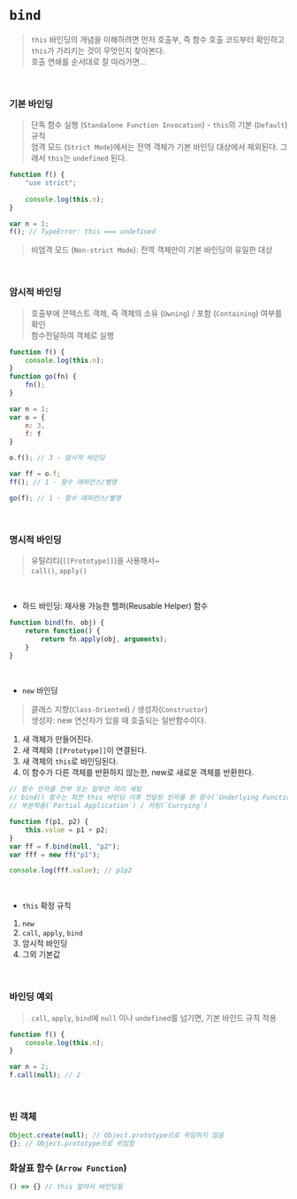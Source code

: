 # `bind`

> `this` 바인딩의 개념을 이해하려면 먼저 호출부, 즉 함수 호출 코드부터 확인하고 `this`가 가리키는 것이 무엇인지 찾아본다.<br>
> 호출 연쇄를 순서대로 잘 따라가면...<br>

<br>

### 기본 바인딩
> 단독 함수 실행 (`Standalone Function Invocation`) - `this`의 기본 (`Default`) 규칙<br>
> 엄격 모드 (`Strict Mode`)에서는 전역 객체가 기본 바인딩 대상에서 제외된다. 그래서 `this`는 `undefined` 된다.<br>
```javascript
function f() {
	"use strict";
	
	console.log(this.n);
}

var n = 1;
f(); // TypeError: this === undefined
```
> 비엄격 모드 (`Non-strict Mode`): 전역 객체만이 기본 바인딩의 유일한 대상<br>

<br>

### 암시적 바인딩
> 호출부에 콘텍스트 객체, 즉 객체의 소유 (`Owning`) / 포함 (`Containing`) 여부를 확인<br>
> 함수전달하여 객체로 실행
```javascript
function f() {
	console.log(this.n);
}
function go(fn) {
	fn();
}

var n = 1;
var o = {
	n: 3,
	f: f
}

o.f(); // 3 - 암시적 바인딩

var ff = o.f;
ff(); // 1 - 함수 래퍼런스/별명

go(f); // 1 - 함수 래퍼런스/별명
```

<br>

### 명시적 바인딩
> 유틸리티(`[[Prototype]]`)을 사용해서~<br>
> `call()`, `apply()`<br>

<br>

- 하드 바인딩: 재사용 가능한 헬퍼(Reusable Helper) 함수
```javascript
function bind(fn, obj) {
	return function() {
		return fn.apply(obj, arguments);
	}
}
```

<br>

- `new` 바인딩
> 클래스 지향(`Class-Oriented`) / 생성자(`Constructor`)<br>
> 생성자: new 연산자가 있을 때 호출되는 일반함수이다.<br>

1. 새 객체가 만들어진다.
2. 새 객체와 `[[Prototype]]`이 연결된다.
3. 새 객체의 `this`로 바인딩된다.
4. 이 함수가 다른 객체를 반환하지 않는한, new로 새로운 객체를 반환한다.

```javascript
// 함수 인자를 전부 또는 일부만 미리 세팅
// bind() 함수는 최천 this 바인딩 이후 전달된 인자를 원 함수(`Underlying Function`)의 기본 인자로 고정한다.
// 부분적용(`Partial Application`) / 커링(`Currying`)

function f(p1, p2) {
	this.value = p1 + p2;
}
var ff = f.bind(null, "p2");
var fff = new ff("p1");

console.log(fff.value); // p1p2
```

<br>

- `this` 확정 규칙
1. `new` 
2. `call`, `apply`, `bind`
3. 암시적 바인딩
4. 그외 기본값

<br>

### 바인딩 예외
> `call`, `apply`, `bind`에 `null` 이나 `undefined`를 넘기면, 기본 바인드 규칙 적용
```javascript
function f() {
	console.log(this.n);
}

var n = 2;
f.call(null); // 2
```
<br>

### 빈 객체
```javascript
Object.create(null); // Object.prototype으로 위임하지 않음
{}; // Object.prototype으로 위임함
```

### 화살표 함수 (`Arrow Function`)
```javascript
() => {} // this 알아서 바인딩됨
```